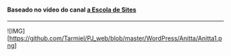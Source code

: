<h4>Baseado no vídeo do canal <a href="https://www.youtube.com/user/insufmental"> a Escola de Sites</a></h4>
<hr>

![IMG][https://github.com/Tarmiel/PJ_web/blob/master/WordPress/Anitta/Anitta1.png]
